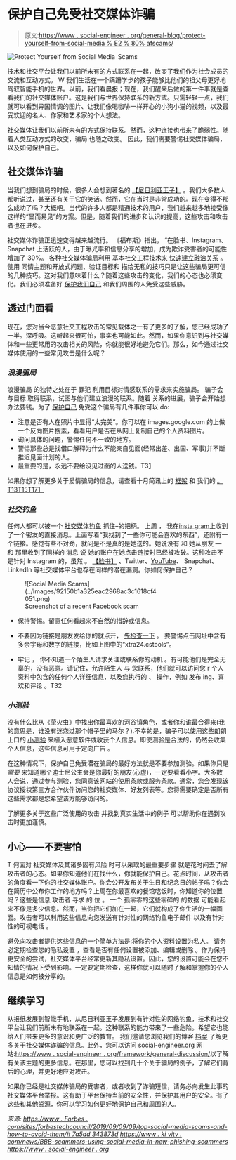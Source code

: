 # 保护自己免受社交媒体诈骗

> 原文:[https://www . social-engineer . org/general-blog/protect-yourself-from-social-media % E2 % 80% afscams/](https://www.social-engineer.org/general-blog/protect-yourself-from-social-media%e2%80%afscams/)

![Protect Yourself from Social Media  Scams](../Images/7dfd9cb3f770a938feb10f256c172e73.png)

技术和社交平台让我们以前所未有的方式联系在一起，改变了我们作为社会成员的交流和互动方式。 W 我们生活在一个蹒跚学步的孩子能够比他们的祖父母更好地驾驭智能手机的世界。以前，我们看晨报；现在，我们醒来后做的第一件事就是查看我们的社交媒体账户。这是我们与世界保持联系的新方式。只需轻轻一点，我们就可以看到异国情调的图片、让我们像喝咖啡一样开心的小狗小猫的视频，以及最受欢迎的名人、作家和艺术家的个人想法。

社交媒体让我们以前所未有的方式保持联系。然而，这种连接也带来了脆弱性。随着人类互动方式的改变，骗局 也随之改变。 因此，我们需要警惕社交媒体骗局，以及如何保护自己。

## **社交媒体诈骗**

当我们想到骗局的时候，很多人会想到著名的 [【尼日利亚王子】](https://www.scamwatch.gov.au/types-of-scams/unexpected-money/nigerian-scams) 。我们大多数人都听说过，甚至还有关于它的笑话。然而，它在当时是非常成功的。现在变得不那么成功了吗？大概吧。当代的许多人都是精通技术的用户，我们越来越多地接受像这样的“显而易见”的方案。但是，随着我们的进步和认识的提高，这些攻击和攻击者也在进步。

社交媒体诈骗正迅速变得越来越流行。 《福布斯》指出， “在脸书、Instagram、Snapchat 上活跃的人，由于曝光率和信息分享的增加，成为欺诈受害者的可能性增加了 30%。 各种社交媒体骗局利用 基本社交工程技术来 [快速建立融洽关系](https://www.social-engineer.org/framework/psychological-principles/instant-rapport/) 。使用 同情主题和开放式问题、验证目标和 描绘无私的技巧只是让这些骗局更可信的几种技巧。这对我们意味着什么？随着这些攻击的变化，我们的心态也必须变化。我们必须准备好 [保护我们自己](https://www.forbes.com/sites/forbestechcouncil/2019/09/09/top-social-media-scams-and-how-to-avoid-them/#7a5dd343873d) 和我们周围的人免受这些威胁。

## **透过门面看**

现在，您对当今恶意社交工程攻击的常见载体之一有了更多的了解，您已经成功了一半。深呼吸。这听起来很可怕，事实也可能如此。然而，如果你意识到与社交媒体和一些更常用的攻击相关的风险，你就能很好地避免它们。那么，如今通过社交媒体使用的一些常见攻击是什么呢？

### ***浪漫骗局***

浪漫骗局 的独特之处在于 罪犯 利用目标对情感联系的需求来实施骗局。 骗子会 与目标 取得联系，试图与他们建立浪漫的联系。随着 关系的进展，骗子会开始想办法要钱。为了 [保护自己](https://www.bbb.org/article/news-releases/17012-bbb-tip-romance-scams) 免受这个骗局有几件事你可以 do:

*   注意是否有人在照片中显得“太完美”。你可以在 images.google.com 的[](https://images.google.com/?gws_rd=ssl)上做一个反向图片搜索，看看用户是否在从网上复制自己的个人资料图片。
*   询问具体的问题，警惕任何不一致的地方。
*   警惕那些总是找借口解释为什么不能亲自见面(经常出差、出国、军事)并不断推迟见面计划的人。
*   最重要的是，永远不要给没见过面的人送钱。T3】

如果你想了解更多关于爱情骗局的信息，请查看十月简讯上的 [框架](https://www.social-engineer.org/framework/general-discussion/categories-social-engineers/scam-artists/) 和 我们的 [。T13T15T17】](https://www.social-engineer.org/newsletter/romance-scams-stealing-hearts-money/)

### ***社交钓鱼***

任何人都可以被一个 [社交媒体钓鱼](https://inspiredelearning.com/blog/social-phishing/) 抓住–的把柄。 上周 ， 我在[insta gram](https://www.bleepingcomputer.com/news/security/instagram-phishing-attack-baits-with-copyright-infringement-note/)上收到了一个密友的直接消息。上面写着“我找到了一些你可能会喜欢的东西”，还附有一个链接。感觉有些不对劲，就问是不是真的是她送的。她说没有 和 她从朋友 — 和 那里收到了同样的 消息 说 她的账户在她点击链接时已经被攻破。这种攻击不是针对 Instagram 的，虽然 。 [【脸书】](https://www.news4jax.com/consumer/get-a-weird-facebook-message-it-might-be-an-attempt-to-scam-you) 、Twitter、[YouTube](https://nakedsecurity.sophos.com/2019/09/24/youtube-influencers-get-2fa-tokens-phished/)、 Snapchat、LinkedIn 等社交媒体平台也存在同样的潜在漏洞。你如何保护自己？

<figure id="attachment_12381" aria-describedby="caption-attachment-12381" style="width: 300px" class="wp-caption aligncenter">![Social Media Scams](../Images/92150b1a325eac2968ac3c1618cf4051.png)

<figcaption id="caption-attachment-12381" class="wp-caption-text">Screenshot of a recent Facebook scam</figcaption>

</figure>

*   保持警惕。留意任何看起来不自然的措辞或信息。

*   不要因为链接是朋友发给你的就点开， [先检查一下](https://www.thebalancecareers.com/how-to-check-emails-for-fake-hyperlinks-3515356) 。 要警惕点击网址中含有多余字母和数字的链接，比如上图中的“xtra24.cstools”。
*   牢记 ， 你不知道一个陌生人请求关注或联系你的动机 。有可能他们是完全无辜的，没有恶意。请记住，允许陌生人 与 您联系，他们就可以访问您 r 个人资料中包含的任何个人详细信息，以及您执行的 、 操作，例如 发布 ing、喜欢和评论 。T32

### ***小测验***

没有什么比从《萤火虫》中找出你最喜欢的河谷镇角色，或者你和谁最合得来(我的意思是，谁没有迷恋过那个帽子里的马尔？).不幸的是，骗子可以使用这些朗朗上口的 [小测验](https://www.myidcare.com/articles/single/social-media-quizzes-the-best-answer-is-no) 来植入恶意软件或收获个人信息。即使测验是合法的，仍然会收集个人信息，这些信息可用于定向广告 。

在这种情况下，保护自己免受潜在骗局的最好方法就是不要参加测验。如果你只是 *需要* 来知道哪个迪士尼公主会是你最好的朋友(心虚)，一定要看看小字。大多数人会说，通过参与测验，您同意该网站的使用条款或服务条款。通常，您会发现该协议授权第三方合作伙伴访问您的社交媒体、好友列表等。您将需要确定是否所有这些需求都是您希望该方能够访问的。

了解更多关于这些广泛使用的攻击 并找到真实生活中的例子 可以帮助你在遇到攻击时更加谨慎。

## **小心——不要害怕**

T 何面对 社交媒体及其诸多固有风险 时可以采取的最重要步骤 就是花时间去了解攻击者的心态。如果你知道他们在找什么，你就能保护自己。花点时间，从攻击者的角度看一下你的社交媒体账户。你会公开发布关于生日和纪念日的帖子吗？你会在简历中公布你工作的地方吗？上周在你最喜欢的餐馆吃饭时，你知道你的位置吗？这些是信息 攻击者 寻求 的 位 。 一个 孤零零的这些零碎的 的数据 可能看起来不像是多少信息。然而，当你把它们加在一起，它们就构成了你生活的一幅画面。攻击者可以利用这些信息向您发送有针对性的网络钓鱼电子邮件 以及有针对性的可视电话 。

避免向攻击者提供这些信息的一个简单方法是:将你的个人资料设置为私人。 请务必定期检查您的隐私设置 ，查看是否有任何设置被添加、编辑或删除 。作为保持更安全的尝试，社交媒体平台经常更新其隐私设置。因此，您的设置可能会在您不知情的情况下受到影响。一定要定期检查，这样你就可以随时了解和掌握你的个人信息是如何被分享的。

## **继续学习**

从报纸发展到智能手机，从尼日利亚王子发展到有针对性的网络钓鱼，技术和社交平台让我们前所未有地联系在一起。这种联系的能力带来了一些危险。希望它也能给人们带来更多的意识和更广泛的教育。 我们邀请您浏览我们的博客 [档案](https://www.social-engineer.org/?s=social+media) 了解更多关于社交媒体诈骗的信息。此外，您可以访问 social-engineer.org 网站:[https://www . social-engineer . org/framework/general-discussion/](https://www.social-engineer.org/framework/general-discussion/)以了解有关该主题的更多信息。在那里，您可以找到几十个关于骗局的例子，了解它们背后的心理，并更好地应对攻击。

如果你已经是社交媒体骗局的受害者，或者收到了诈骗短信，请务必向发生此事的社交媒体平台举报。这有助于平台保持当前的安全性，并保护其用户的安全。有了这些和其他资源，你可以学习如何更好地保护自己和周围的人。

*来源:
[https://www . Forbes . com/sites/forbestechcouncil/2019/09/09/09/top-social-media-scams-and-how-to-avoid-them/# 7a5dd 343873d](https://www.forbes.com/sites/forbestechcouncil/2019/09/09/top-social-media-scams-and-how-to-avoid-them/#7a5dd343873d)
[https://www . ki vitv . com/news/BBB-scammers-using-social-media-in-new-phishing-scammers](https://www.kivitv.com/news/bbb-scammers-using-social-media-in-new-phishing-scam)
[https://www . social-engineer . org](https://www.social-engineer.org/framework/attack-vectors/attack-cycle/)*